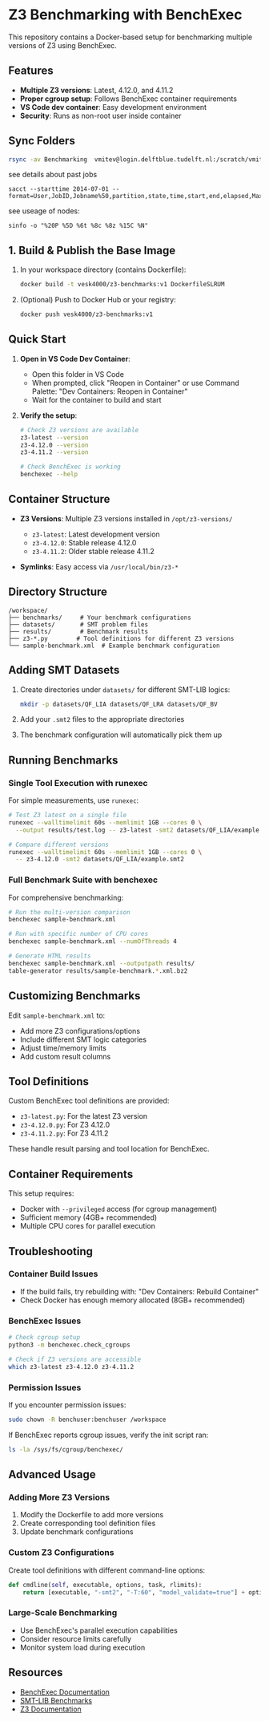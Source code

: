 # Z3 Benchmarking with BenchExec

This repository contains a Docker-based setup for benchmarking multiple versions of Z3 using BenchExec.

## Features

- **Multiple Z3 versions**: Latest, 4.12.0, and 4.11.2
- **Proper cgroup setup**: Follows BenchExec container requirements
- **VS Code dev container**: Easy development environment
- **Security**: Runs as non-root user inside container


## Sync Folders
```bash
rsync -av Benchmarking  vmitev@login.delftblue.tudelft.nl:/scratch/vmitev/ --exclude .git
```

see details about past jobs
```
sacct --starttime 2014-07-01 --format=User,JobID,Jobname%50,partition,state,time,start,end,elapsed,MaxRss,MaxVMSize,nnodes,ncpus,nodelist
```

see useage of nodes:
```
sinfo -o "%20P %5D %6t %8c %8z %15C %N"
```

## 1. Build & Publish the Base Image

1. In your workspace directory (contains Dockerfile):
   ```bash
   docker build -t vesk4000/z3-benchmarks:v1 DockerfileSLRUM
   ```
2. (Optional) Push to Docker Hub or your registry:
   ```bash
   docker push vesk4000/z3-benchmarks:v1
   ```

## Quick Start

1. **Open in VS Code Dev Container**:
   - Open this folder in VS Code
   - When prompted, click "Reopen in Container" or use Command Palette: "Dev Containers: Reopen in Container"
   - Wait for the container to build and start

2. **Verify the setup**:
   ```bash
   # Check Z3 versions are available
   z3-latest --version
   z3-4.12.0 --version
   z3-4.11.2 --version
   
   # Check BenchExec is working
   benchexec --help
   ```

## Container Structure

- **Z3 Versions**: Multiple Z3 versions installed in `/opt/z3-versions/`
  - `z3-latest`: Latest development version
  - `z3-4.12.0`: Stable release 4.12.0
  - `z3-4.11.2`: Older stable release 4.11.2

- **Symlinks**: Easy access via `/usr/local/bin/z3-*`

## Directory Structure

```
/workspace/
├── benchmarks/     # Your benchmark configurations
├── datasets/       # SMT problem files
├── results/        # Benchmark results
├── z3-*.py        # Tool definitions for different Z3 versions
└── sample-benchmark.xml  # Example benchmark configuration
```

## Adding SMT Datasets

1. Create directories under `datasets/` for different SMT-LIB logics:
   ```bash
   mkdir -p datasets/QF_LIA datasets/QF_LRA datasets/QF_BV
   ```

2. Add your `.smt2` files to the appropriate directories

3. The benchmark configuration will automatically pick them up

## Running Benchmarks

### Single Tool Execution with runexec

For simple measurements, use `runexec`:

```bash
# Test Z3 latest on a single file
runexec --walltimelimit 60s --memlimit 1GB --cores 0 \
  --output results/test.log -- z3-latest -smt2 datasets/QF_LIA/example.smt2

# Compare different versions
runexec --walltimelimit 60s --memlimit 1GB --cores 0 \
  -- z3-4.12.0 -smt2 datasets/QF_LIA/example.smt2
```

### Full Benchmark Suite with benchexec

For comprehensive benchmarking:

```bash
# Run the multi-version comparison
benchexec sample-benchmark.xml

# Run with specific number of CPU cores
benchexec sample-benchmark.xml --numOfThreads 4

# Generate HTML results
benchexec sample-benchmark.xml --outputpath results/
table-generator results/sample-benchmark.*.xml.bz2
```

## Customizing Benchmarks

Edit `sample-benchmark.xml` to:
- Add more Z3 configurations/options
- Include different SMT logic categories
- Adjust time/memory limits
- Add custom result columns

## Tool Definitions

Custom BenchExec tool definitions are provided:
- `z3-latest.py`: For the latest Z3 version
- `z3-4.12.0.py`: For Z3 4.12.0
- `z3-4.11.2.py`: For Z3 4.11.2

These handle result parsing and tool location for BenchExec.

## Container Requirements

This setup requires:
- Docker with `--privileged` access (for cgroup management)
- Sufficient memory (4GB+ recommended)
- Multiple CPU cores for parallel execution

## Troubleshooting

### Container Build Issues
- If the build fails, try rebuilding with: "Dev Containers: Rebuild Container"
- Check Docker has enough memory allocated (8GB+ recommended)

### BenchExec Issues
```bash
# Check cgroup setup
python3 -m benchexec.check_cgroups

# Check if Z3 versions are accessible
which z3-latest z3-4.12.0 z3-4.11.2
```

### Permission Issues
If you encounter permission issues:
```bash
sudo chown -R benchuser:benchuser /workspace
```

If BenchExec reports cgroup issues, verify the init script ran:
```bash
ls -la /sys/fs/cgroup/benchexec/
```

## Advanced Usage

### Adding More Z3 Versions
1. Modify the Dockerfile to add more versions
2. Create corresponding tool definition files
3. Update benchmark configurations

### Custom Z3 Configurations
Create tool definitions with different command-line options:
```python
def cmdline(self, executable, options, task, rlimits):
    return [executable, "-smt2", "-T:60", "model_validate=true"] + options + [task.single_input_file]
```

### Large-Scale Benchmarking
- Use BenchExec's parallel execution capabilities
- Consider resource limits carefully
- Monitor system load during execution

## Resources

- [BenchExec Documentation](https://github.com/sosy-lab/benchexec/blob/main/doc/INDEX.md)
- [SMT-LIB Benchmarks](https://www.smt-lib.org/)
- [Z3 Documentation](https://github.com/Z3Prover/z3)
